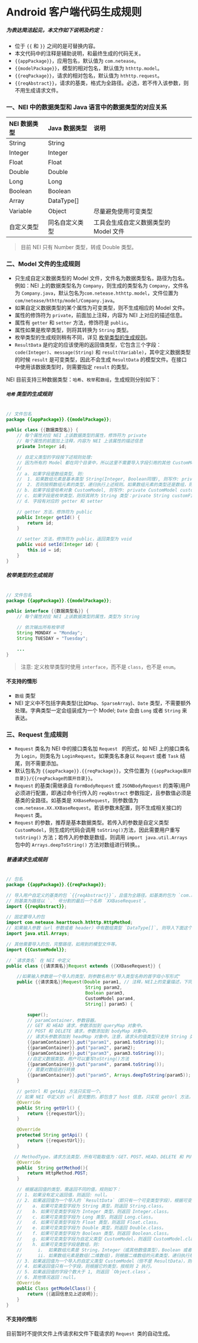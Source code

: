 # Android 客户端代码生成规则

##### 为表达简洁起见，本文作如下说明及约定：

* 位于 `{{` 和 `}}` 之间的是可替换内容。
* 本文代码中的注释是辅助说明，和最终生成的代码无关。
* `{{appPackage}}`，应用包名，默认值为 `com.netease`。
* `{{modelPackage}}`，模型的相对包名，默认值为 `hthttp.model`。
* `{{reqPackage}}`，请求的相对包名，默认值为 `hthttp.request`。
* `{{reqAbstract}}`，请求的基类，格式为全路径。必选，若不传入该参数，则不用生成请求文件。

### 一、NEI 中的数据类型和 Java 语言中的数据类型的对应关系
| NEI 数据类型  | Java 数据类型 | 说明 |
| :--- | :--- | :---
| String | String |  |
| Integer  | Integer |  |
| Float  | Float |  |
| Double  | Double |  |
| Long | Long |  |
| Boolean | Boolean |  |
| Array | DataType[] | |
| Variable | Object | 尽量避免使用可变类型 |
| 自定义类型 | 同名自定义类型 | 工具会生成自定义数据类型的 Model 文件 |

> 目前 NEI 只有 Number 类型，转成 Double 类型。

### 二、Model 文件的生成规则

* 只生成自定义数据类型的 Model 文件，文件名为数据类型名，路径为包名。例如：NEI 上的数据类型名为 `Company`，则生成的类型名为 `Company`，文件名为 `Company.java`，默认包名为`com.netease.hthttp.model`，文件位置为 `com/netease/hthttp/model/Company.java`。
* 如果自定义数据类型的某个属性为可变类型，则不生成相应的 Model 文件。
* 属性的修饰符为 `private`，前面加上注释，内容为 NEI 上对应的描述信息。
* 属性有 `getter` 和 `setter` 方法，修饰符是 `public`。
* 属性如果是枚举类型，则将其转换为 `String` 类型。
* 枚举类型的生成规则稍有不同，详见 [枚举类型的生成规则](#枚举类型的生成规则)。
* `ResultData` 是约定的应该使用的返回值类型，它包含三个字段：`code(Integer)`、`message(String)` 和 `result(Variable)`，其中定义数据类型的时候 `result` 是可变类型，因此不会生成 `ResultData` 的模型文件。在接口中使用该数据类型时，则需要指定 `result` 的类型。

NEI 目前支持三种数据类型：`哈希`、`枚举`和`数组`，生成规则分别如下：

##### `哈希` 类型的生成规则

```java

// 文件包名
package {{appPackage}}.{{modelPackage}};

public class {{数据类型名}} {
    // 每个属性对应 NEI 上该数据类型的属性，修饰符为 private
    // 每个属性的前面加上注释，内容为 NEI 上该属性的描述信息
    private Integer id;

    // 自定义类型的字段按下述规则处理:
    // 因为所有的 Model 都在同个目录中，所以这里不需要导入字段引用的其他 CustomModel
    //
    // a. 如果字段是数组类型, 则:
    //  1. 如果数组元素是基本类型 String(Integer, Boolean同理), 则写作: private String[] customFieldName;
    //  2. 否则按照数组元素的类型，递归执行上述规则。如果数组元素的类型还是数组，则生成多维数组。
    // b. 如果字段是哈希对象 CustomModel, 则写作: private CustomModel customFieldName;
    // c. 如果字段是枚举类型，则将其转为 String 类型：private String customFieldName;
    // d. 字段有对应的 getter 和 setter

    // getter 方法，修饰符为 public
    public Integer getId() {
        return id;
    }

    // setter 方法，修饰符为 public，返回类型为 void
    public void setId(Integer id) {
        this.id = id;
    }
}

```

##### 枚举类型的生成规则

```java

// 文件包名
package {{appPackage}}.{{modelPackage}};

public interface {{数据类型名}} {
    // 每个属性对应 NEI 上该数据类型的属性，类型为 String

    // 依次输出所有枚举项
    String MONDAY = "Monday";
    String TUESDAY = "Tuesday";

    ...
}

```

>注意: 定义枚举类型时使用 `interface`，而不是 `class`，也不是 `enum`。

#### 不支持的情形
* `数组` 类型
* NEI 定义中不包括字典类型(比如`Map`、`SparseArray`)、`Date` 类型，不需要额外处理。字典类型一定会组装成为一个 Model; `Date` 会由 `Long` 或者 `String` 来表达。


### 三、Request 生成规则

* `Request` 类名为 NEI 中的接口类名加 `Request ` 的形式，如 NEI 上的接口类名为 `Login`，则类名为 `LoginRequest`。如果类名本身以 `Request` 或者 `Task` 结尾，则不需要添加。
* 默认包名为 `{{appPackage}}.{{reqPackage}}`，文件位置为 `{{appPackage展开目录}}/{{reqPackage的展开目录}}`。
* `Request` 的基类(需继承自 `FormBodyRequest` 或 `JSONBodyRequest` 的类等)用户必须进行配置，即通过命令行传入的 `reqAbstract` 参数指定，且参数值必须是基类的全路径。如基类是 `XXBaseRequest`，则参数值为 `com.netease.XX.XXBaseRequest`。若该参数未配置，则不生成相关接口的 `Request` 类。
* `Request` 的参数，推荐是基本数据类型。若传入的参数是自定义类型 `CustomModel`，则生成的代码会调用 `toString()`方法，因此需要用户重写 `toString()` 方法；若传入的参数是数组，则调用 `import java.util.Arrays ` 包中的 `Arrays.deepToString()` 方法对数组进行转换。。

##### 普通请求生成规则

```java

// 包名
package {{appPackage}}.{{reqPackage}};

// 导入用户自定义的基类的包 `{{reqAbstract}}`，且值为全路径。如基类的包为 `com.netease.XX.XXBaseRequest`，
// 则基类为路径以 `.` 号分割的最后一个名称 `XXBaseRequest`。
import {{reqAbstract}};

// 固定要导入的包
import com.netease.hearttouch.hthttp.HttpMethod;
// 如果输入参数（url 参数或者 header）中有数组类型 `DataType[]`, 则导入下面这个包。
import java.util.Arrays;

// 其他需要导入的包，完整路径，如用到的模型文件等。
import {{CustomModel}};

// `请求类名` 在 NEI 中定义
public class {{请求类名}}Request extends {{XXBaseRequest}} {

    //如果输入参数是一个导入的类型，则参数名称为"导入类型名称的首字母小写形式"
    public {{请求类名}}Request(Double param1, // 注释，NEI上的变量描述，下同
                              String param2,
                              Boolean param3,
                              CustomModel param4,
                              String[] param5) {

        super();
        // paramContainer，参数容器。
        // GET 和 HEAD 请求，参数添加到 queryMap 对象中。
        // POST 和 DELETE 请求，参数添加到 bodyMap 对象中。
        // 请求头参数添加到 headMap 对象中。注意，请求头的值类型只支持 String 类型。
        {{paramContainer}}.put("param1", param1.toString());
        {{paramContainer}}.put("param2", param2);
        {{paramContainer}}.put("param3", param3.toString());
        //自定义数据类型，用户可以重写toString()方法
        {{paramContainer}}.put("param4", param4.toString());
        // 需要对数组进行转换
        {{paramContainer}}.put("param5", Arrays.deepToString(param5));
    }

    // getUrl 和 getApi 方法只实现一个。
    // 如果 NEI 中定义的 url 是完整的，即包含了 host 信息，只实现 getUrl 方法，否则实现 getApi 方法。
    @Override
    public String getUrl() {
        return {{requestUrl}};
    }

    @Override
    protected String getApi() {
        return {{requestUrl}};
    }

   // MethodType，请求方法类型，所有可能取值为：GET、POST、HEAD、DELETE 和 PUT
    @Override
    public  String getMethod(){
        return HttpMethod.POST;
    }

    // 根据返回值的类型，需返回不同的值，规则如下：
    // 1. 如果没有定义返回值，则返回: null。
    // 2. 如果返回值为一个导入的 `ResultData`（即只有一个可变类型字段），根据可变类型字段可变类型字段的类型，则返回：
    //    a. 如果可变类型字段为 String 类型，则返回 String.class。
    //    b. 如果可变类型字段为 Integer 类型，则返回 Integer.class。
    //    c. 如果可变类型字段为 Long 类型，则返回 Long.class。
    //    d. 如果可变类型字段为 Float 类型，则返回 Float.class。
    //    e. 如果可变类型字段为 Double 类型，则返回 Double.class。
    //    f. 如果可变类型字段为 Boolean 类型，则返回 Boolean.class。
    //    g. 如果可变类型字段为自定义类型 CustomModel，则返回 CustomModel.class。
    //    h. 如果可变类型字段是数组，则:
    //      i.  如果数组元素是 String，Integer（或其他数值类型），Boolean 或者自定义类型 CustomModel，则分别返回 String[].class，Integer[].class，Boolean[].class 或者 CustomModel[].class。
    //      ii. 如果数组元素是数组(二维数组)，则根据二维数组的元素类型，递归执行规则 h。例如，如果二维数组的元素是 String, 则返回 String[][].class。
    // 3. 如果返回值为一个导入的自定义类型 CustomModel（但不是 ResultData），则返回：CustomModel.class。
    // 4. 如果返回值只有一个字段，则根据它的类型，按规则 2 执行。
    // 5. 如果返回值的字段个数大于 1, 则返回 `Object.class`。
    // 6. 其他情况返回：null。
    @Override
    public Class getModelClass() {
        return {{返回信息见上述说明}};
    }
}

```

#### 不支持的情形
目前暂时不提供文件上传请求和文件下载请求的 `Request `类的自动生成。
